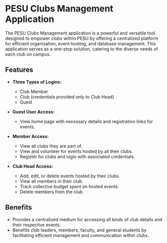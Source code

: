 # PESU Clubs Management Application

The PESU Clubs Management application is a powerful and versatile tool designed to empower clubs within PESU by offering a centralized platform for efficient organization, event hosting, and database management. This application serves as a one-stop solution, catering to the diverse needs of each club on campus.

## Features

- **Three Types of Logins:**
  - Club Member
  - Club (credentials provided only to Club Head)
  - Guest

- **Guest User Access:**
  - View home page with necessary details and registration links for events.

- **Member Access:**
  - View all clubs they are part of.
  - View and volunteer for events hosted by all their clubs.
  - Register for clubs and login with associated credentials.

- **Club Head Access:**
  - Add, edit, or delete events hosted by their clubs.
  - View all members in their club.
  - Track collective budget spent on hosted events.
  - Delete members from the club.

## Benefits

- Provides a centralized medium for accessing all kinds of club details and their respective events.
- Benefits club leaders, members, faculty, and general students by facilitating efficient management and communication within clubs.
